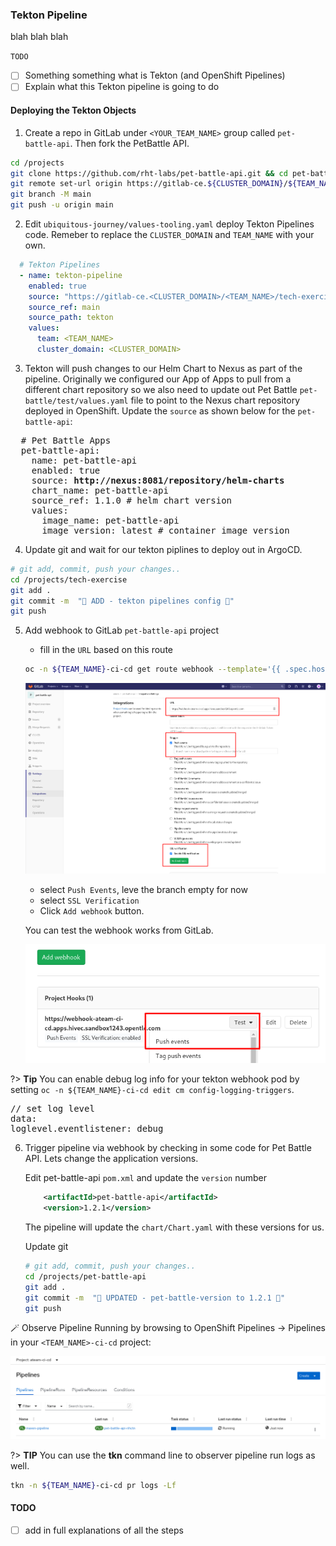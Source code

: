 ### Tekton Pipeline 
blah blah blah

`TODO`
- [ ] Something something what is Tekton (and OpenShift Pipelines)
- [ ] Explain what this Tekton pipeline is going to do

#### Deploying the Tekton Objects

1. Create a repo in GitLab under `<YOUR_TEAM_NAME>` group called `pet-battle-api`. Then fork the PetBattle API.

```bash
cd /projects
git clone https://github.com/rht-labs/pet-battle-api.git && cd pet-battle-api
git remote set-url origin https://gitlab-ce.${CLUSTER_DOMAIN}/${TEAM_NAME}/pet-battle-api.git
git branch -M main
git push -u origin main
```

2. Edit `ubiquitous-journey/values-tooling.yaml` deploy Tekton Pipelines code. Remeber to replace the `CLUSTER_DOMAIN` and `TEAM_NAME` with your own.

```yaml
  # Tekton Pipelines
  - name: tekton-pipeline
    enabled: true
    source: "https://gitlab-ce.<CLUSTER_DOMAIN>/<TEAM_NAME>/tech-exercise.git"
    source_ref: main
    source_path: tekton
    values:
      team: <TEAM_NAME>
      cluster_domain: <CLUSTER_DOMAIN>
```

3. Tekton will push changes to our Helm Chart to Nexus as part of the pipeline. Originally we configured our App of Apps to pull from a different chart repository so we also need to update out Pet Battle `pet-battle/test/values.yaml` file to point to the Nexus chart repository deployed in OpenShift. Update the `source` as shown below for the `pet-battle-api`:
<pre>
  # Pet Battle Apps
  pet-battle-api:
    name: pet-battle-api
    enabled: true
    source: <strong>http://nexus:8081/repository/helm-charts</strong>
    chart_name: pet-battle-api
    source_ref: 1.1.0 # helm chart version
    values:
      image_name: pet-battle-api
      image_version: latest # container image version
</pre>

4. Update git and wait for our tekton piplines to deploy out in ArgoCD.
```bash
# git add, commit, push your changes..
cd /projects/tech-exercise
git add .
git commit -m  "🍕 ADD - tekton pipelines config 🍕" 
git push 
```

5. Add webhook to GitLab `pet-battle-api` project

    - fill in the `URL` based on this route

    ```bash
    oc -n ${TEAM_NAME}-ci-cd get route webhook --template='{{ .spec.host }}'
    ```

    ![gitlab-webhook-trigger.png](images/gitlab-webhook-trigger.png)
    - select `Push Events`, leve the branch empty for now
    - select `SSL Verification`
    - Click `Add webhook` button.

    You can test the webhook works from GitLab.

    ![gitlab-test-webhook.png](images/gitlab-test-webhook.png)


?> **Tip** You can enable debug log info for your tekton webhook pod by setting ```oc -n ${TEAM_NAME}-ci-cd edit cm config-logging-triggers```.
<pre>
// set log level
data:
loglevel.eventlistener: debug
</pre>


6. Trigger pipeline via webhook by checking in some code for Pet Battle API. Lets change the application versions.

    Edit pet-battle-api `pom.xml` and update the `version` number

    ```xml
        <artifactId>pet-battle-api</artifactId>
        <version>1.2.1</version>
    ```

    The pipeline will update the `chart/Chart.yaml` with these versions for us.

    Update git

    ```bash
    # git add, commit, push your changes..
    cd /projects/pet-battle-api
    git add .
    git commit -m  "🍕 UPDATED - pet-battle-version to 1.2.1 🍕" 
    git push 
    ```

🪄 Observe Pipeline Running by browsing to OpenShift Pipelines -> Pipelines in your `<TEAM_NAME>-ci-cd` project:

![images/tekton-pipeline-running.png](images/tekton-pipeline-running.png)

?> **TIP** You can use the **tkn** command line to observer pipeline run logs as well.

```bash
tkn -n ${TEAM_NAME}-ci-cd pr logs -Lf
```

#### TODO
- [ ] add in full explanations of all the steps